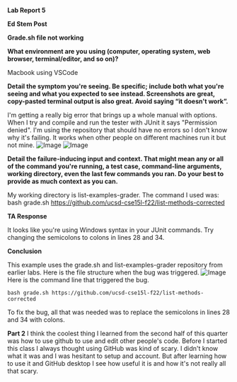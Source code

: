 **Lab Report 5**

**Ed Stem Post**

**Grade.sh file not working**

**What environment are you using (computer, operating system, web browser, terminal/editor, and so on)?**

Macbook using VSCode

**Detail the symptom you're seeing. Be specific; include both what you're seeing and what you expected to see instead. 
Screenshots are great, copy-pasted terminal output is also great. Avoid saying “it doesn't work”.**

I'm getting a really big error that brings up a whole manual with options. When I try and compile and run the tester with JUnit it says "Permission denied".
I'm using the repository that should have no errors so I don't know why it's failing. It works when other people on different machines run it but not mine.
![Image](TerminalError)
![Image](GraderCode)

**Detail the failure-inducing input and context.
That might mean any or all of the command you're running, a test case, command-line arguments, working directory, even the last few commands you ran.
Do your best to provide as much context as you can.**

My working directory is list-examples-grader.
The command I used was:
bash grade.sh https://github.com/ucsd-cse15l-f22/list-methods-corrected


**TA Response**

It looks like you're using Windows syntax in your JUnit commands. Try changing the semicolons to colons in lines 28 and 34.

**Conclusion**

This example uses the grade.sh and list-examples-grader repository from earlier labs.
Here is the file structure when the bug was triggered.
![Image](FileStructure)
Here is the command line that triggered the bug.

    bash grade.sh https://github.com/ucsd-cse15l-f22/list-methods-corrected
    
To fix the bug, all that was needed was to replace the semicolons in lines 28 and 34 with colons.

**Part 2**
I think the coolest thing I learned from the second half of this quarter was how to use github to use and edit other people's code.
Before I started this class I always thought using GitHub was kind of scary. I didn't know what it was and I was hesitant to setup and account. But after learning how to use it and GitHub desktop I see how useful it is and how it's not really all that scary.
